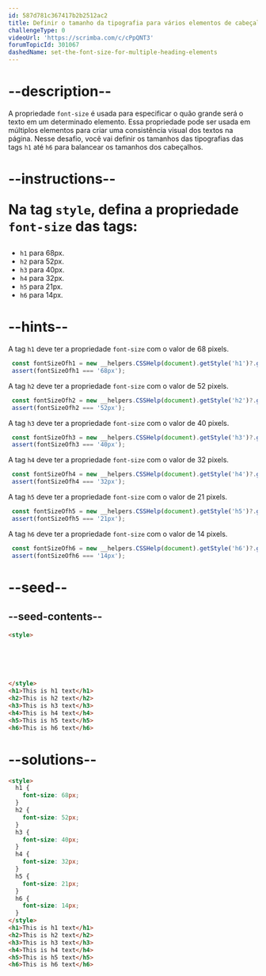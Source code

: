 ```yaml
---
id: 587d781c367417b2b2512ac2
title: Definir o tamanho da tipografia para vários elementos de cabeçalho
challengeType: 0
videoUrl: 'https://scrimba.com/c/cPpQNT3'
forumTopicId: 301067
dashedName: set-the-font-size-for-multiple-heading-elements
---
```


# --description--

A propriedade `font-size` é usada para especificar o quão grande será o texto em um determinado elemento. Essa propriedade pode ser usada em múltiplos elementos para criar uma consistência visual dos textos na página. Nesse desafio, você vai definir os tamanhos das tipografias das tags `h1` até `h6` para balancear os tamanhos dos cabeçalhos.

# --instructions-- <p>Na tag <code>style</code>, defina a propriedade <code>font-size</code> das tags:</p>

  <ul>
    <li><code>h1</code> para 68px.</li>
    <li><code>h2</code> para 52px.</li>
    <li><code>h3</code> para 40px.</li>
    <li><code>h4</code> para 32px.</li>
    <li><code>h5</code> para 21px.</li>
    <li><code>h6</code> para 14px.</li>
  </ul>

# --hints--

A tag `h1` deve ter a propriedade `font-size` com o valor de 68 pixels.

```js
 const fontSizeOfh1 = new __helpers.CSSHelp(document).getStyle('h1')?.getPropertyValue('font-size');
 assert(fontSizeOfh1 === '68px');
```

A tag `h2` deve ter a propriedade `font-size` com o valor de 52 pixels.

```js
 const fontSizeOfh2 = new __helpers.CSSHelp(document).getStyle('h2')?.getPropertyValue('font-size');
 assert(fontSizeOfh2 === '52px');
```

A tag `h3` deve ter a propriedade `font-size` com o valor de 40 pixels.

```js
 const fontSizeOfh3 = new __helpers.CSSHelp(document).getStyle('h3')?.getPropertyValue('font-size');
 assert(fontSizeOfh3 === '40px');
```

A tag `h4` deve ter a propriedade `font-size` com o valor de 32 pixels.

```js
 const fontSizeOfh4 = new __helpers.CSSHelp(document).getStyle('h4')?.getPropertyValue('font-size');
 assert(fontSizeOfh4 === '32px');
```

A tag `h5` deve ter a propriedade `font-size` com o valor de 21 pixels.

```js
 const fontSizeOfh5 = new __helpers.CSSHelp(document).getStyle('h5')?.getPropertyValue('font-size');
 assert(fontSizeOfh5 === '21px');
```

A tag `h6` deve ter a propriedade `font-size` com o valor de 14 pixels.

```js
 const fontSizeOfh6 = new __helpers.CSSHelp(document).getStyle('h6')?.getPropertyValue('font-size');
 assert(fontSizeOfh6 === '14px');
```

# --seed--

## --seed-contents--

```html
<style>






</style>
<h1>This is h1 text</h1>
<h2>This is h2 text</h2>
<h3>This is h3 text</h3>
<h4>This is h4 text</h4>
<h5>This is h5 text</h5>
<h6>This is h6 text</h6>
```

# --solutions--

```html
<style>
  h1 {
    font-size: 68px;
  }
  h2 {
    font-size: 52px;
  }
  h3 {
    font-size: 40px;
  }
  h4 {
    font-size: 32px;
  }
  h5 {
    font-size: 21px;
  }
  h6 {
    font-size: 14px;
  }
</style>
<h1>This is h1 text</h1>
<h2>This is h2 text</h2>
<h3>This is h3 text</h3>
<h4>This is h4 text</h4>
<h5>This is h5 text</h5>
<h6>This is h6 text</h6>
```
